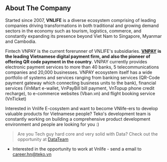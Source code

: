 ## About The Company

Started since 2007, **VNLIFE** is a diverse ecosystem comprising of leading companies driving transformations in both traditional and growing demand sectors in the economy such as tourism, logistics, commerce, and constantly expanding its presence beyond Viet Nam to Singapore, Myanmar and Cambodia.

Fintech VNPAY is the current forerunner of VNLIFE's subsidiaries. **[VNPAY](https://vnpay.vn/) is the leading Vietnamese digital payment firm, and also the pioneer of offering QR code payment in the country**. VNPAY currently provides electronic payment services to more than 40 banks, 5 telecommunications companies and 20,000 businesses. VNPAY ecosystem itself has a wide portfolio of systems and services ranging from banking services (QR-Code payment gateway which connecting business units to the bank), financial services (VnMart e-wallet, VnPayBill bill payment, VnTopup phone credit recharge), to e-commerce websites (Vban.vn) and flight booking service (VnTicket)

Interested in Vnlife E-cosystem and want to become VNlife-ers to develop valuable products for Vietnamese people? Teko's development team is constantly working on building a comprehensive product development environment and people are looking for you :)

> Are you Tech guy hard core and very solid with Data? Check out the opportunity at [DataTeam](./DataTeam)

* Interested in the opportunity to work at Vnlife - send a email to career.hn@teko.vn